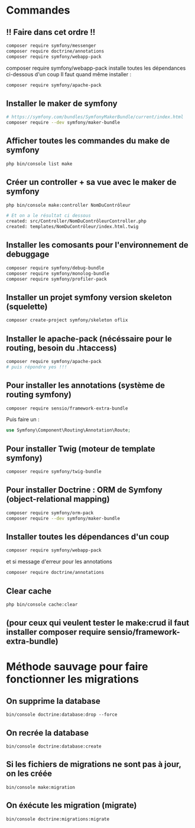 # Commandes

## !! Faire dans cet ordre !!
```bash
composer require symfony/messenger
composer require doctrine/annotations
composer require symfony/webapp-pack
```
composer require symfony/webapp-pack installe toutes les dépendances ci-dessous d'un coup
Il faut quand même installer :
```bash
composer require symfony/apache-pack
```

## Installer le maker de symfony
```bash
# https://symfony.com/bundles/SymfonyMakerBundle/current/index.html
composer require --dev symfony/maker-bundle
```
## Afficher toutes les commandes du make de symfony
```bash
php bin/console list make
```
## Créer un controller + sa vue avec le maker de symfony
```bash
php bin/console make:controller NomDuContrôleur

# Et on a le résultat ci dessous
created: src/Controller/NomDuContrôleurController.php
created: templates/NomDuContrôleur/index.html.twig

```
## Installer les comosants pour l'environnement de debuggage
```bash
composer require symfony/debug-bundle
composer require symfony/monolog-bundle
composer require symfony/profiler-pack
```
## Installer un projet symfony version skeleton (squelette)
```bash
composer create-project symfony/skeleton oflix 
```

## Installer le apache-pack (nécéssaire pour le routing, besoin du .htaccess)
```bash
composer require symfony/apache-pack  
# puis répondre yes !!! 
```

## Pour installer les annotations (système de routing symfony)
```bash
composer require sensio/framework-extra-bundle 
```
Puis faire un :
```php
use Symfony\Component\Routing\Annotation\Route; 
```
## Pour installer Twig (moteur de template symfony)
```bash
composer require symfony/twig-bundle
```

## Pour installer Doctrine : ORM de Symfony (object-relational mapping)
```bash
composer require symfony/orm-pack
composer require --dev symfony/maker-bundle
```

## Installer toutes les dépendances d'un coup
```bash
composer require symfony/webapp-pack
```
et si message d'erreur pour les annotations 
```bash
composer require doctrine/annotations
```

## Clear cache
```bash
php bin/console cache:clear
```

## (pour ceux qui veulent tester le make:crud il faut installer composer require sensio/framework-extra-bundle)

# Méthode sauvage pour faire fonctionner les migrations

## On supprime la database
`bin/console doctrine:database:drop --force`
## On recrée la database
`bin/console doctrine:database:create`
## Si les fichiers de migrations ne sont pas à jour, on les créée
`bin/console make:migration`
## On éxécute les migration (migrate)
`bin/console doctrine:migrations:migrate`